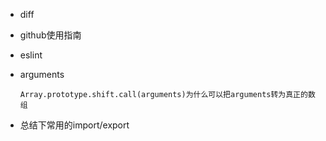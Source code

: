 - diff
- github使用指南
- eslint
- arguments

      Array.prototype.shift.call(arguments)为什么可以把arguments转为真正的数组
- 总结下常用的import/export
